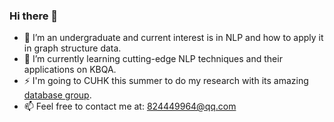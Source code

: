 ### Hi there 👋

<!--
**Ruifeng-Tan/Ruifeng-Tan** is a ✨ _special_ ✨ repository because its `README.md` (this file) appears on your GitHub profile.

Here are some ideas to get you started:

- 🔭 I’m currently working on ...
- 🌱 I’m currently learning ...
- 👯 I’m looking to collaborate on ...
- 🤔 I’m looking for help with ...
- 💬 Ask me about ...
- 📫 How to reach me: ...
- 😄 Pronouns: ...
- ⚡ Fun fact: ...
-->

- 🔭 I’m an undergraduate and current interest is in NLP and how to apply it in graph structure data.
- 🌱 I’m currently learning cutting-edge NLP techniques and their applications on KBQA.
- ⚡ I'm going to CUHK this summer to do my research with its amazing [database group](http://dbgroup.se.cuhk.edu.hk/people).
- 📫 Feel free to contact me at: 824449964@qq.com
